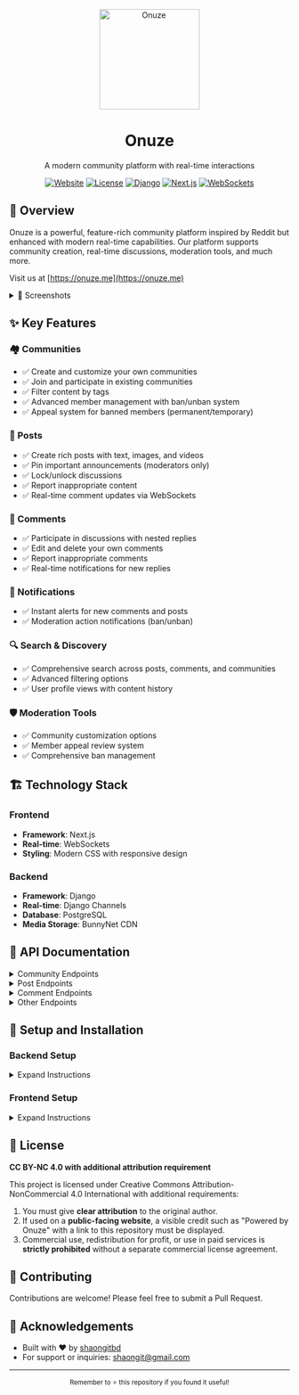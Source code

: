 <div align="center">
  <img src="https://onuze.me/logo.png" alt="Onuze" width="180">
  
  # Onuze

  <p>A modern community platform with real-time interactions</p>

  [![Website](https://img.shields.io/badge/Website-onuze.me-FF424D)](https://onuze.me)
  [![License](https://img.shields.io/badge/License-CC_BY_NC_4.0-lightgrey)](#license)
  [![Django](https://img.shields.io/badge/Backend-Django-092E20)](https://www.djangoproject.com/)
  [![Next.js](https://img.shields.io/badge/Frontend-Next.js-black)](https://nextjs.org/)
  [![WebSockets](https://img.shields.io/badge/Features-WebSockets-4e56a6)](https://developer.mozilla.org/en-US/docs/Web/API/WebSockets_API)
  
</div>

## 🚀 Overview

Onuze is a powerful, feature-rich community platform inspired by Reddit but enhanced with modern real-time capabilities. Our platform supports community creation, real-time discussions, moderation tools, and much more.

Visit us at [https://onuze.me](https://onuze.me)

<details>
<summary>📸 Screenshots</summary>
<br>
Coming soon
</details>

## ✨ Key Features

### 🏘️ Communities
- ✅ Create and customize your own communities
- ✅ Join and participate in existing communities
- ✅ Filter content by tags
- ✅ Advanced member management with ban/unban system
- ✅ Appeal system for banned members (permanent/temporary)

### 📝 Posts
- ✅ Create rich posts with text, images, and videos
- ✅ Pin important announcements (moderators only)
- ✅ Lock/unlock discussions
- ✅ Report inappropriate content
- ✅ Real-time comment updates via WebSockets

### 💬 Comments
- ✅ Participate in discussions with nested replies
- ✅ Edit and delete your own comments
- ✅ Report inappropriate comments
- ✅ Real-time notifications for new replies

### 🔔 Notifications
- ✅ Instant alerts for new comments and posts
- ✅ Moderation action notifications (ban/unban)

### 🔍 Search & Discovery
- ✅ Comprehensive search across posts, comments, and communities
- ✅ Advanced filtering options
- ✅ User profile views with content history

### 🛡️ Moderation Tools
- ✅ Community customization options
- ✅ Member appeal review system
- ✅ Comprehensive ban management

## 🏗️ Technology Stack

### Frontend
- **Framework**: Next.js
- **Real-time**: WebSockets
- **Styling**: Modern CSS with responsive design

### Backend
- **Framework**: Django
- **Real-time**: Django Channels
- **Database**: PostgreSQL
- **Media Storage**: BunnyNet CDN

## 📖 API Documentation

<details>
<summary>Community Endpoints</summary>

#### Collection Endpoints
- `GET /communities/` - List all communities
- `POST /communities/` - Create a new community
- `GET /communities/popular/` - Get top communities by member count

#### Detail Endpoints
- `GET /communities/{path}/` - Get community details
- `PUT /communities/{path}/` - Update a community (owner only)
- `PATCH /communities/{path}/` - Partially update a community
- `DELETE /communities/{path}/` - Delete a community (owner only)

[See all community endpoints](./COMMUNITIES_API.md)
</details>

<details>
<summary>Post Endpoints</summary>

#### Collection Endpoints
- `GET /posts/` - List all posts with filtering options
- `POST /posts/` - Create a new post
- `GET /posts/pinned/` - Get pinned posts

#### Detail Endpoints
- `GET /posts/{path}/` - Get a specific post
- `PUT /posts/{path}/` - Update a post (owner only)
- `PATCH /posts/{path}/` - Partially update a post
- `DELETE /posts/{path}/` - Delete a post (owner/moderator only)

[See all post endpoints](./POSTS_API.md)
</details>

<details>
<summary>Comment Endpoints</summary>

#### Collection Endpoints
- `GET /comments/` - List all comments with filtering options
- `POST /comments/` - Create a new comment

#### Detail Endpoints
- `GET /comments/{id}/` - Get a specific comment
- `PUT /comments/{id}/` - Update a comment (owner only)
- `PATCH /comments/{id}/` - Partially update a comment
- `DELETE /comments/{id}/` - Delete a comment (owner only)

[See all comment endpoints](./COMMENTS_API.md)
</details>

<details>
<summary>Other Endpoints</summary>

- **Search API** - [Details](./SEARCH_API.md)
- **Media Upload API** - For images and videos
- **Vote API** - [Details](./UPLOADS_API.md)
- **Notification API** - [Details](./NOTIFICATIONS_API.md)

</details>

## 🚀 Setup and Installation

### Backend Setup

<details>
<summary>Expand Instructions</summary>

1. Create a `.env` file in the backend folder with all required values:

```
# Django Settings
DEBUG=True
SECRET_KEY=your_secret_key
ALLOWED_HOSTS=localhost,127.0.0.1

# Database Settings
DATABASE_URL=postgres://user:password@localhost:5432/dbname

# Email Settings
EMAIL_HOST=smtp.example.com
EMAIL_PORT=587
EMAIL_USE_TLS=True
EMAIL_HOST_USER=your_email@example.com
EMAIL_HOST_PASSWORD=your_password
DEFAULT_FROM_EMAIL=your_email@example.com

# Frontend URL
FRONTEND_URL=http://localhost:3000

# JWT Settings
JWT_SECRET_KEY=your_jwt_secret
JWT_ACCESS_TOKEN_LIFETIME=5
JWT_REFRESH_TOKEN_LIFETIME=1440

# CORS Settings
CORS_ALLOWED_ORIGINS=http://localhost:3000

# Redis (for Channels)
REDIS_HOST=localhost
REDIS_PORT=6379
REDIS_URL=redis://localhost:6379/0

# Media Storage (BunnyNet)
USE_BUNNY_STORAGE=True
BUNNY_STORAGE_API_KEY=your_api_key
BUNNY_STORAGE_ZONE=your_zone
BUNNY_STORAGE_REGION=de
BUNNY_STORAGE_URL=your_storage_url
```

2. Install dependencies:
```bash
pip install -r requirements.txt
```

3. Run migrations:
```bash
python manage.py migrate
```

4. Run the application:
```bash
daphne reddit_clone.asgi:application
```
</details>

### Frontend Setup

<details>
<summary>Expand Instructions</summary>

1. Navigate to the frontend directory:
```bash
cd frontend
```

2. Create a `.env.local` file:
```
NEXT_PUBLIC_API_URL=http://localhost:8000
```

3. Install dependencies:
```bash
npm install
```

4. Run the development server:
```bash
npm run dev
```

The frontend will be available at `http://localhost:3000`
</details>

## 📜 License

**CC BY-NC 4.0 with additional attribution requirement**

This project is licensed under Creative Commons Attribution-NonCommercial 4.0 International with additional requirements:

1. You must give **clear attribution** to the original author.
2. If used on a **public-facing website**, a visible credit such as "Powered by Onuze" with a link to this repository must be displayed.
3. Commercial use, redistribution for profit, or use in paid services is **strictly prohibited** without a separate commercial license agreement.

## 👥 Contributing

Contributions are welcome! Please feel free to submit a Pull Request.

## 🙏 Acknowledgements

- Built with ❤️ by [shaongitbd](https://github.com/shaongitbd)
- For support or inquiries: shaongit@gmail.com

---

<div align="center">
  <sub>Remember to ⭐ this repository if you found it useful!</sub>
</div>
